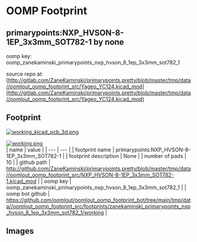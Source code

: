 # OOMP Footprint  
## primarypoints:NXP_HVSON-8-1EP_3x3mm_SOT782-1  by none  
  
oomp key: oomp_zanekaminski_primarypoints_nxp_hvson_8_1ep_3x3mm_sot782_1  
  
source repo at: [http://gitlab.com/ZaneKaminski/primarypoints.pretty/blob/master/tmp/data//oomlout_oomp_footprint_src/Yageo_YC124.kicad_mod](http://gitlab.com/ZaneKaminski/primarypoints.pretty/blob/master/tmp/data//oomlout_oomp_footprint_src/Yageo_YC124.kicad_mod)  
## Footprint  
  
[![working_kicad_pcb_3d.png](working_kicad_pcb_3d_600.png)](working_kicad_pcb_3d.png)  
  
[![working.png](working_600.png)](working.png)  
| name | value | 
| --- | --- | 
| footprint name | primarypoints:NXP_HVSON-8-1EP_3x3mm_SOT782-1 | 
| footprint description | None | 
| number of pads | 10 | 
| github path | http://github.com/ZaneKaminski/primarypoints.pretty/blob/master/tmp/data//oomlout_oomp_footprint_src/NXP_HVSON-8-1EP_3x3mm_SOT782-1.kicad_mod | 
| oomp key | oomp_zanekaminski_primarypoints_nxp_hvson_8_1ep_3x3mm_sot782_1 | 
| oomp bot github | https://github.com/oomlout/oomlout_oomp_footprint_bot/tree/main/tmp/data//oomlout_oomp_footprint_src/footprints/zanekaminski_primarypoints_nxp_hvson_8_1ep_3x3mm_sot782_1/working | 
## Images  
